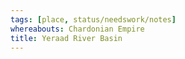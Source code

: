 ```yaml
---
tags: [place, status/needswork/notes]
whereabouts: Chardonian Empire
title: Yeraad River Basin
---
```



